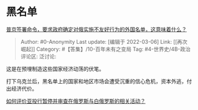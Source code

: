 # 黑名单
[普京签署命令，要求政府确定对俄实施不友好行为的外国名单，这意味着什么？](https://www.zhihu.com/question/520314720/answer/2376717115)

> Author: #0-Anonymity
> Last update: [编辑于 2022-03-06]
> Link: [[再次崛起]]
> Category: #【答集】/10-百年未有之变局
> Tag: #4-世界史/4B-政治
> 评论区:
> 泛讨论:

这是在预埋制造这些国家经济动荡的伏笔。

打下乌克兰后，黑名单上的国家和地区市场会遭受沉重的信心危机，资本外逃，付出经济代价。

[如何评价亚投行暂停并审查在俄罗斯与白俄罗斯的相关活动？](https://www.zhihu.com/question/519873338/answer/2374732045)
